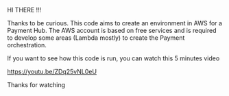 HI THERE !!!

Thanks to be curious.
This code aims to create an environment in AWS for a Payment Hub.
The AWS account is based on free services and is required to develop some areas (Lambda mostly) to create the Payment orchestration.

If you want to see how this code is run, you can watch this 5 minutes video

https://youtu.be/ZDq25vNL0eU

Thanks for watching
